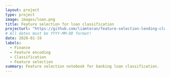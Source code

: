 ```yaml
---
layout: project
type: project
image: images/loan.png
title: Feature selection for loan classification
projecturl: "https://github.com/liamtoran/feature-selection-lending-club/blob/master/Feature%20Selection.ipynb"
# All dates must be YYYY-MM-DD format!
date: 2020-01-19
labels:
  - Finance
  - Feature encoding
  - Classification
  - Feature selection
summary: Feature selection notebook for banking loan classification.
---
```

